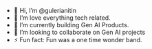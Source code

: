- 👋 Hi, I’m @gulerianitin
- 👀 I’m love everything tech related.
- 🌱 I’m currently building Gen AI Products.
- 💞️ I’m looking to collaborate on Gen AI projects
- ⚡ Fun fact: Fun was a one time wonder band.

<!---
gulerianitin/gulerianitin is a ✨ special ✨ repository because its `README.md` (this file) appears on your GitHub profile.
You can click the Preview link to take a look at your changes.
--->
